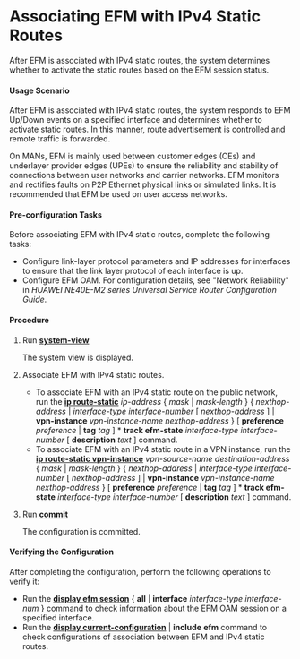Associating EFM with IPv4 Static Routes
=======================================

After EFM is associated with IPv4 static routes, the system determines whether to activate the static routes based on the EFM session status.

#### Usage Scenario

After EFM is associated with IPv4 static routes, the system responds to EFM Up/Down events on a specified interface and determines whether to activate static routes. In this manner, route advertisement is controlled and remote traffic is forwarded.

On MANs, EFM is mainly used between customer edges (CEs) and underlayer provider edges (UPEs) to ensure the reliability and stability of connections between user networks and carrier networks. EFM monitors and rectifies faults on P2P Ethernet physical links or simulated links. It is recommended that EFM be used on user access networks.


#### Pre-configuration Tasks

Before associating EFM with IPv4 static routes, complete the following tasks:

* Configure link-layer protocol parameters and IP addresses for interfaces to ensure that the link layer protocol of each interface is up.
* Configure EFM OAM. For configuration details, see "Network Reliability" in *HUAWEI NE40E-M2 series Universal Service Router Configuration Guide*.

#### Procedure

1. Run [**system-view**](cmdqueryname=system-view)
   
   
   
   The system view is displayed.
2. Associate EFM with IPv4 static routes.
   
   
   * To associate EFM with an IPv4 static route on the public network, run the [**ip route-static**](cmdqueryname=ip+route-static) *ip-address* { *mask* | *mask-length* } { *nexthop-address* | *interface-type* *interface-number* [ *nexthop-address* ] | **vpn-instance** *vpn-instance-name* *nexthop-address* } [ **preference** *preference* | **tag** *tag* ] \* **track efm-state** *interface-type* *interface-number* [ **description** *text* ] command.
   * To associate EFM with an IPv4 static route in a VPN instance, run the [**ip route-static vpn-instance**](cmdqueryname=ip+route-static+vpn-instance) *vpn-source-name* *destination-address* { *mask* | *mask-length* } { *nexthop-address* | *interface-type* *interface-number* [ *nexthop-address* ] | **vpn-instance** *vpn-instance-name* *nexthop-address* } [ **preference** *preference* | **tag** *tag* ] \* **track efm-state** *interface-type* *interface-number* [ **description** *text* ] command.
3. Run [**commit**](cmdqueryname=commit)
   
   
   
   The configuration is committed.

#### Verifying the Configuration

After completing the configuration, perform the following operations to verify it:

* Run the [**display efm session**](cmdqueryname=display+efm+session) { **all** | **interface** *interface-type* *interface-num* } command to check information about the EFM OAM session on a specified interface.
* Run the [**display current-configuration**](cmdqueryname=display+current-configuration) | **include** **efm** command to check configurations of association between EFM and IPv4 static routes.